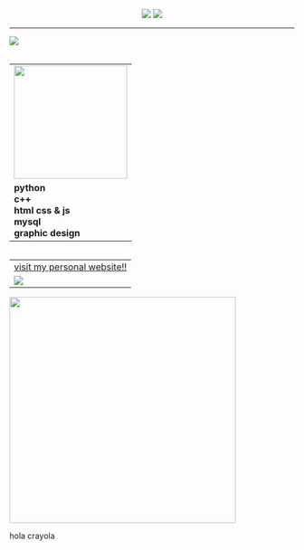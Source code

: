 <p align ="center">
  <img src="https://user-images.githubusercontent.com/66924428/202067237-6a5aa51e-d62f-4a75-bfb7-b7728e48de38.png" style="max-width: 100%;">
  <img src="https://user-images.githubusercontent.com/66924428/202061326-8c72800e-d39e-4654-a416-6c7057b40bcd.gif" style="max-width:50%;">
</p>


<hr>

<img align="center" src="https://user-images.githubusercontent.com/66924428/202072969-bc6b750d-1ecd-4e71-b0cc-96139f1716b3.gif">
<br>


<br>

<div>
  <table style="100%" align="left">
    <tr>
      <td>
      <img src="https://user-images.githubusercontent.com/66924428/202071034-8ca98256-a0fc-4b9a-96a6-f9d331f4703c.png" width="200">
      </td>
      <tr>
      <td>
      <strong>
        python
        <br/>
        c++
        <br/>
        html css & js
        <br/>
        mysql
        <br/>
        graphic design
        </td>
      </strong>
    </tr>
  </table>


  <table style="100%" align="right">
    <tr>
      <td>
        <a href="http://fedechocuh.me"
        <strong>
      visit my personal website!!
        </strong>
      </td>
      <tr>
      <td>
        <a href="http://fedechocuh.me">
         <img src="https://user-images.githubusercontent.com/66924428/202080764-a6339c29-b73e-432c-b830-773d7c75fd02.gif">
      </td>
    </tr>
  </table>
  <!----PERSONAL WEBSITE FALTA PONER EL LINK Y EL WEBB --->
  
<img align="center" src="https://user-images.githubusercontent.com/66924428/202062271-8f56300a-f6f1-4cf7-9de0-a52b72faf6d2.gif" width="400">

<!--<img align="right" src="https://user-images.githubusercontent.com/66924428/202069142-a54fcd6b-2cf3-408f-9a25-04171f4fa0db.png"> -->
</div>

hola crayola
  
  
  
  
  
  
  
  
  
  
  
  
  
  
  
  
  
  
  
  
  
  
  


<!--
![welcomegithub](https://user-images.githubusercontent.com/66924428/202003256-67565a9a-dc63-43aa-8778-2a08ec9f101e.gif)


![kGz5f7bm](https://user-images.githubusercontent.com/66924428/202003207-b0ad9994-a2bb-4c0b-89b3-0a5a82a766f3.gif)






<p align ="center">
<img src="https://user-images.githubusercontent.com/66924428/201779928-5cb2b51a-12f7-48ea-af16-3bc938c59f5b.gif" width="640" height="360">
</p>





<!---
![Sequence 01_2](https://user-images.githubusercontent.com/66924428/201787058-76176ab5-da17-48e8-81f2-cd25b18d1a72.gif)

- 🌱 I’m currently learning ...
- 💞️ I’m looking to collaborate on ...
- 📫 How to reach me ...

<!---
FedeChocuh/FedeChocuh is a ✨ special ✨ repository because its `README.md` (this file) appears on your GitHub profile.
You can click the Preview link to take a look at your changes.
--->
